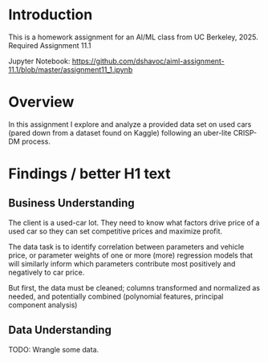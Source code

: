 # Introduction

This is a homework assignment for an AI/ML class from UC Berkeley, 2025.  
Required Assignment 11.1

Jupyter Notebook: https://github.com/dshavoc/aiml-assignment-11.1/blob/master/assignment11_1.ipynb

# Overview

In this assignment I explore and analyze a provided data set on used cars (pared down from a dataset found on Kaggle) following an uber-lite CRISP-DM process.

# Findings / better H1 text

## Business Understanding

The client is a used-car lot. They need to know what factors drive price of a used car so they can set competitive prices and maximize profit.

The data task is to identify correlation between parameters and vehicle price, or parameter weights of one or more (more) regression models that will similarly inform which parameters contribute most positively and negatively to car price.

But first, the data must be cleaned; columns transformed and normalized as needed, and potentially combined (polynomial features, principal component analysis)

## Data Understanding

TODO: Wrangle some data.